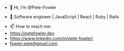 - 👋 Hi, I’m @Pete-Fowler
<!-- - 👀 I’m interested in  -->
- 🌱 Software engineer | JavaScript | React | Ruby | Rails
<!-- - 💞️ I’m looking to collaborate on ... -->
- 📫 How to reach me: 
- https://petefowler.dev
- https://www.linkedin.com/in/pete-fowler/
- fowler.pete@gmail.com

<!---
Pete-Fowler/Pete-Fowler is a ✨ special ✨ repository because its `README.md` (this file) appears on your GitHub profile.
You can click the Preview link to take a look at your changes.
--->
